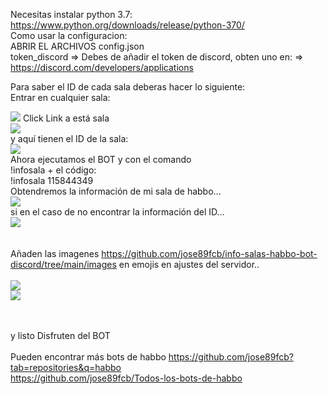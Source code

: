 Necesitas instalar python 3.7: https://www.python.org/downloads/release/python-370/
<br>
Como usar la configuracion:
<br>
ABRIR EL ARCHIVOS config.json
<br>
token_discord => Debes de añadir el token de discord, obten uno en: => https://discord.com/developers/applications


Para saber el ID de cada sala deberas hacer lo siguiente:
<br>
Entrar en cualquier sala:
<br>

<img src="https://i.imgur.com/AkZOPm5.png">
Click Link a está sala
<br>
<img src="https://i.imgur.com/U2EHfhv.png">
<br>
y aquí tienen el ID de la sala:
<br>
<img src="https://i.imgur.com/WMUhAgr.png">
<br>
Ahora ejecutamos el BOT y con el comando
<br>
!infosala +  el código:
<br>
!infosala 115844349
<br>
Obtendremos la información de mi sala de habbo...
<br>
<img src="https://i.imgur.com/LASoAUK.png">
<br>
si en el caso de no encontrar la información del ID...
<br>
<img src="https://i.imgur.com/BXJvFPo.png">
<br>
<br>
<br>
Añaden las imagenes <a href="https://github.com/jose89fcb/info-salas-habbo-bot-discord/tree/main/images">https://github.com/jose89fcb/info-salas-habbo-bot-discord/tree/main/images</a> en emojis en ajustes del servidor..
<br>
<br>
<img src="https://i.imgur.com/lisJxpx.png">
<br>
<img src="https://i.imgur.com/fn3A9vC.png">
<br>
<br>
<br>

y listo Disfruten del BOT
<br>
<br>
Pueden encontrar más bots de habbo <a href="https://github.com/jose89fcb?tab=repositories&q=habbo">https://github.com/jose89fcb?tab=repositories&q=habbo</a>
  <br>
  <a href="https://github.com/jose89fcb/Todos-los-bots-de-habbo">https://github.com/jose89fcb/Todos-los-bots-de-habbo</a> 
